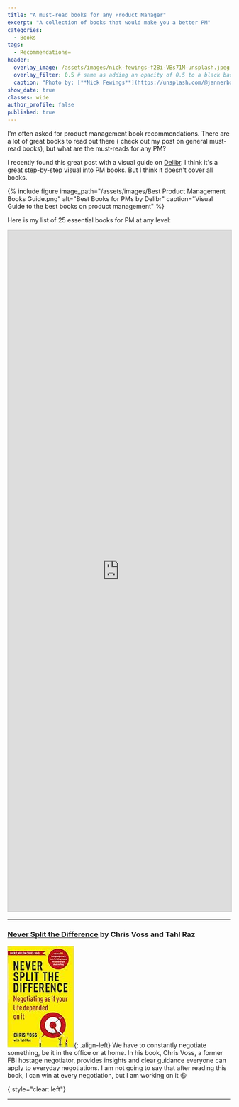 ```yaml
---
title: "A must-read books for any Product Manager"
excerpt: "A collection of books that would make you a better PM"
categories:
  - Books
tags:
  - Recommendations=
header:
  overlay_image: /assets/images/nick-fewings-f2Bi-VBs71M-unsplash.jpeg
  overlay_filter: 0.5 # same as adding an opacity of 0.5 to a black background
  caption: "Photo by: [**Nick Fewings**](https://unsplash.com/@jannerboy62) on [**Unsplash**](https://unsplash.com/photos/f2Bi-VBs71M)"
show_date: true
classes: wide
author_profile: false
published: true
---
```


I'm often asked for product management book recommendations. There are a lot of great books to read out there ( check out my post on general must-read books), but what are the must-reads for any PM?

I recently found this great post with a visual guide on [Delibr](https://www.delibr.com/post/visual-guide-to-the-best-books-on-product-management). I think it's a great step-by-step visual into PM books. But I think it doesn't cover all books.  

{% include figure image_path="/assets/images/Best Product Management Books Guide.png" alt="Best Books for PMs by Delibr" caption="Visual Guide to the best books on product management" %}


Here is my list of 25 essential books for PM at any level:

<!-- <iframe class="airtable-embed" src="https://airtable.com/embed/shrHUGpjw5QWzL2V5?backgroundColor=blue&viewControls=on" frameborder="0" onmousewheel="" width="100%" height="533" style="background: transparent; border: 1px solid #ccc;"></iframe> -->

<iframe class="airtable-embed" src="https://airtable.com/embed/shrBo2rmWjNtfcxSu?backgroundColor=blue&viewControls=on" frameborder="0" onmousewheel="" width="100%" height="1533" style="background: transparent; border: 1px solid #ccc;"></iframe>


------       

### [Never Split the Difference](https://amzn.to/3OvfsS9) by Chris Voss and Tahl Raz    

![Never Split the Difference](/assets/images/never_split_the_diff.jpg){: .align-left} We have to constantly negotiate something, be it in the office or at home. In his book, Chris Voss, a former FBI hostage negotiator, provides insights and clear guidance everyone can apply to everyday negotiations. I am not going to say that after reading this book, I can win at every negotiation, but I am working on it 😆  

{:style="clear: left"}   


-------   